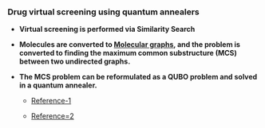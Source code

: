 ### Drug virtual screening using quantum annealers
 - **Virtual screening is performed via Similarity Search**
 
 - **Molecules are converted to [Molecular graphs](https://en.wikipedia.org/wiki/Molecular_graph), and the problem is converted to finding the maximum common substructure (MCS) between two undirected graphs.**
 
 - **The MCS problem can be reformulated as a QUBO problem and solved in a quantum annealer.**
     
     - [Reference-1](https://pubs.acs.org/doi/abs/10.1021/acs.jcim.9b00195)
     
     - [Reference=2](https://pubs.acs.org/doi/10.1021/acsomega.0c00987)
